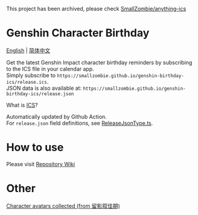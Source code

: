 This project has been archived, please check [SmallZombie/anything-ics](https://github.com/SmallZombie/anything-ics)


# Genshin Character Birthday
[English](README.md) | [简体中文](README.zh-CN.md)

Get the latest Genshin Impact character birthday reminders by subscribing to the ICS file in your calendar app.\
Simply subscribe to `https://smallzombie.github.io/genshin-birthday-ics/release.ics`.\
JSON data is also available at: `https://smallzombie.github.io/genshin-birthday-ics/release.json`

What is [ICS](https://en.wikipedia.org/wiki/ICalendar)?

Automatically updated by Github Action.\
For `release.json` field definitions, see [ReleaseJsonType.ts](src/type/ReleaseJsonType.ts).


# How to use
Please visit [Repository Wiki](https://github.com/SmallZombie/genshin-birthday-ics/wiki)


# Other
[Character avatars collected (from 留影叙佳期)](avatars.md)
